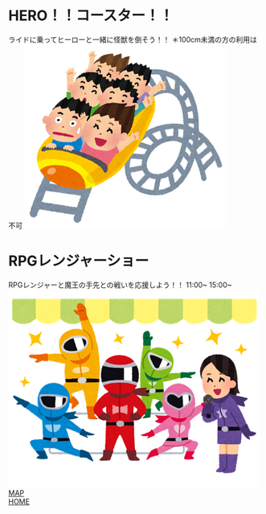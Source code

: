 #  HERO！！コースター！！
ライドに乗ってヒーローと一緒に怪獣を倒そう！！
＊100cm未満の方の利用は不可
![桜](rollercoaster.png) 

# RPGレンジャーショー
RPGレンジャーと魔王の手先との戦いを応援しよう！！
11:00~  15:00~
![桜](ranger_hero_show.png)  
[MAP](https://takajo-soft22.github.io/attraction_map/)  
[HOME](https://takajo-soft28.github.io/ParkHP/)

